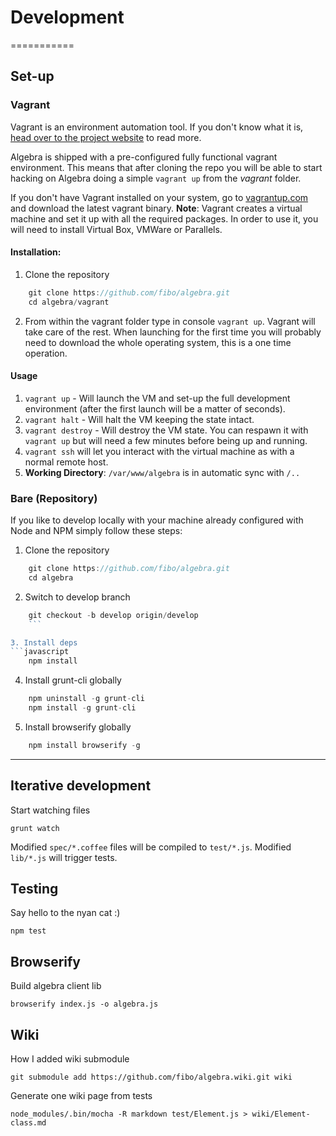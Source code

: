 # Development
===========
## Set-up


### Vagrant

Vagrant is an environment automation tool. If you don't know what it is, [head over to the project website](http://vagrantup.com) to read more.

Algebra is shipped with a pre-configured fully functional vagrant environment. This means that after cloning the repo you will be able to start hacking on Algebra doing a simple `vagrant up` from the *vagrant* folder.

If you don't have Vagrant installed on your system, go to [vagrantup.com](http://vagrantup.com) and download the latest vagrant binary. **Note**: Vagrant creates a virtual machine and set it up with all the required packages. In order to use it, you will need to install Virtual Box, VMWare or Parallels.


#### Installation:

1. Clone the repository  
```javascript
    git clone https://github.com/fibo/algebra.git
    cd algebra/vagrant
```

2. From within the vagrant folder type in console `vagrant up`. Vagrant will take care of the rest. When launching for the first time you will probably need to download the whole operating system, this is a one time operation.


#### Usage
1. `vagrant up` - Will launch the VM and set-up the full development environment (after the first launch will be a matter of seconds).
2. `vagrant halt` - Will halt the VM keeping the state intact.
3. `vagrant destroy` - Will destroy the VM state. You can respawn it with `vagrant up` but will need a few minutes before being up and running.
4. `vagrant ssh` will let you interact with the virtual machine as with a normal remote host.
5. **Working Directory**: `/var/www/algebra` is in automatic sync with `/..`


### Bare (Repository)

If you like to develop locally with your machine already configured with Node and NPM simply follow these steps:

1. Clone the repository  
```javascript
    git clone https://github.com/fibo/algebra.git
    cd algebra
```

2. Switch to develop branch  
```javascript
    git checkout -b develop origin/develop
    ```

3. Install deps
```javascript
    npm install
```
4. Install grunt-cli globally
```javascript
    npm uninstall -g grunt-cli
    npm install -g grunt-cli
```
5. Install browserify globally
```javascript
    npm install browserify -g
```  

---------------------------


## Iterative development

Start watching files

    grunt watch

Modified `spec/*.coffee` files will be compiled to `test/*.js`.
Modified `lib/*.js` will trigger tests.

## Testing

Say hello to the nyan cat :)

    npm test

## Browserify


Build algebra client lib

    browserify index.js -o algebra.js

## Wiki

How I added wiki submodule 

    git submodule add https://github.com/fibo/algebra.wiki.git wiki

Generate one wiki page from tests

    node_modules/.bin/mocha -R markdown test/Element.js > wiki/Element-class.md

